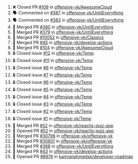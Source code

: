 <!--START_SECTION:activity-->

1. ❌ Closed PR [#109](undefined) in [offensive-vk/AwesomeCloud](https://github.com/offensive-vk/AwesomeCloud)
2. 🗣 Commented on [#387](https://github.com/offensive-vk/UntilEverything/pull/387#issuecomment-3376899232) in [offensive-vk/UntilEverything](https://github.com/offensive-vk/UntilEverything)
3. 🗣 Commented on [#383](https://github.com/offensive-vk/UntilEverything/pull/383#issuecomment-3351876276) in [offensive-vk/UntilEverything](https://github.com/offensive-vk/UntilEverything)
4. 🎉 Merged PR [#380](https://github.com/offensive-vk/UntilEverything/pull/380) in [offensive-vk/UntilEverything](https://github.com/offensive-vk/UntilEverything)
5. 🎉 Merged PR [#379](https://github.com/offensive-vk/UntilEverything/pull/379) in [offensive-vk/UntilEverything](https://github.com/offensive-vk/UntilEverything)
6. 🎉 Merged PR [#10052](https://github.com/offensive-vk/Classics/pull/10052) in [offensive-vk/Classics](https://github.com/offensive-vk/Classics)
7. 🎉 Merged PR [#45](https://github.com/offensive-vk/develop-actions/pull/45) in [offensive-vk/develop-actions](https://github.com/offensive-vk/develop-actions)
8. 🎉 Merged PR [#104](https://github.com/offensive-vk/AwesomeCloud/pull/104) in [offensive-vk/AwesomeCloud](https://github.com/offensive-vk/AwesomeCloud)
9. 🔒 Closed issue [#12](https://github.com/offensive-vk/Temp/issues/12) in [offensive-vk/Temp](https://github.com/offensive-vk/Temp)
10. 🔒 Closed issue [#11](https://github.com/offensive-vk/Temp/issues/11) in [offensive-vk/Temp](https://github.com/offensive-vk/Temp)
11. 🔒 Closed issue [#8](https://github.com/offensive-vk/Temp/issues/8) in [offensive-vk/Temp](https://github.com/offensive-vk/Temp)
12. 🔒 Closed issue [#7](https://github.com/offensive-vk/Temp/issues/7) in [offensive-vk/Temp](https://github.com/offensive-vk/Temp)
13. 🔒 Closed issue [#6](https://github.com/offensive-vk/Temp/issues/6) in [offensive-vk/Temp](https://github.com/offensive-vk/Temp)
14. 🔒 Closed issue [#5](https://github.com/offensive-vk/Temp/issues/5) in [offensive-vk/Temp](https://github.com/offensive-vk/Temp)
15. 🔒 Closed issue [#4](https://github.com/offensive-vk/Temp/issues/4) in [offensive-vk/Temp](https://github.com/offensive-vk/Temp)
16. 🔒 Closed issue [#3](https://github.com/offensive-vk/Temp/issues/3) in [offensive-vk/Temp](https://github.com/offensive-vk/Temp)
17. 🔒 Closed issue [#2](https://github.com/offensive-vk/Temp/issues/2) in [offensive-vk/Temp](https://github.com/offensive-vk/Temp)
18. 🔒 Closed issue [#1](https://github.com/offensive-vk/Temp/issues/1) in [offensive-vk/Temp](https://github.com/offensive-vk/Temp)
19. 🎉 Merged PR [#52](https://github.com/offensive-vk/reactjs-quiz-app/pull/52) in [offensive-vk/reactjs-quiz-app](https://github.com/offensive-vk/reactjs-quiz-app)
20. 💪 Opened PR [#52](https://github.com/offensive-vk/reactjs-quiz-app/pull/52) in [offensive-vk/reactjs-quiz-app](https://github.com/offensive-vk/reactjs-quiz-app)
21. 🎉 Merged PR [#30798](https://github.com/offensive-vk/offensive-vk/pull/30798) in [offensive-vk/offensive-vk](https://github.com/offensive-vk/offensive-vk)
22. 🎉 Merged PR [#30801](https://github.com/offensive-vk/offensive-vk/pull/30801) in [offensive-vk/offensive-vk](https://github.com/offensive-vk/offensive-vk)
23. 🎉 Merged PR [#368](https://github.com/offensive-vk/UntilEverything/pull/368) in [offensive-vk/UntilEverything](https://github.com/offensive-vk/UntilEverything)
24. 🎉 Merged PR [#43](https://github.com/offensive-vk/develop-actions/pull/43) in [offensive-vk/develop-actions](https://github.com/offensive-vk/develop-actions)
25. 💪 Opened PR [#8976](https://github.com/kamranahmedse/developer-roadmap/pull/8976) in [kamranahmedse/developer-roadmap](https://github.com/kamranahmedse/developer-roadmap)
<!--END_SECTION:activity-->
